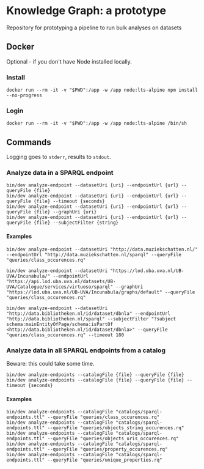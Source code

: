 # Knowledge Graph: a prototype

Repository for prototyping a pipeline to run bulk analyses on datasets

## Docker

Optional - if you don't have Node installed locally.

### Install

    docker run --rm -it -v "$PWD":/app -w /app node:lts-alpine npm install --no-progress

### Login

    docker run --rm -it -v "$PWD":/app -w /app node:lts-alpine /bin/sh

## Commands

Logging goes to `stderr`, results to `stdout`.

### Analyze data in a SPARQL endpoint

    bin/dev analyze-endpoint --datasetUri {uri} --endpointUrl {url} --queryFile {file}
    bin/dev analyze-endpoint --datasetUri {uri} --endpointUrl {url} --queryFile {file} --timeout {seconds}
    bin/dev analyze-endpoint --datasetUri {uri} --endpointUrl {url} --queryFile {file} --graphUri {uri}
    bin/dev analyze-endpoint --datasetUri {uri} --endpointUrl {url} --queryFile {file} --subjectFilter {string}

#### Examples

    bin/dev analyze-endpoint --datasetUri "http://data.muziekschatten.nl/" --endpointUrl "http://data.muziekschatten.nl/sparql" --queryFile "queries/class_occurences.rq"

    bin/dev analyze-endpoint --datasetUri "https://lod.uba.uva.nl/UB-UVA/Incunabula/" --endpointUrl "https://api.lod.uba.uva.nl/datasets/UB-UVA/Catalogue/services/virtuoso/sparql" --graphUri "https://lod.uba.uva.nl/UB-UVA/Incunabula/graphs/default" --queryFile "queries/class_occurences.rq"

    bin/dev analyze-endpoint --datasetUri "http://data.bibliotheken.nl/id/dataset/dbnla" --endpointUrl "http://data.bibliotheken.nl/sparql" --subjectFilter "?subject schema:mainEntityOfPage/schema:isPartOf <http://data.bibliotheken.nl/id/dataset/dbnla>" --queryFile "queries/class_occurences.rq" --timeout 180

### Analyze data in all SPARQL endpoints from a catalog

Beware: this could take some time.

    bin/dev analyze-endpoints --catalogFile {file} --queryFile {file}
    bin/dev analyze-endpoints --catalogFile {file} --queryFile {file} --timeout {seconds}

#### Examples

    bin/dev analyze-endpoints --catalogFile "catalogs/sparql-endpoints.ttl" --queryFile "queries/class_occurences.rq"
    bin/dev analyze-endpoints --catalogFile "catalogs/sparql-endpoints.ttl" --queryFile "queries/objects_string_occurences.rq"
    bin/dev analyze-endpoints --catalogFile "catalogs/sparql-endpoints.ttl" --queryFile "queries/objects_uris_occurences.rq"
    bin/dev analyze-endpoints --catalogFile "catalogs/sparql-endpoints.ttl" --queryFile "queries/property_occurences.rq"
    bin/dev analyze-endpoints --catalogFile "catalogs/sparql-endpoints.ttl" --queryFile "queries/unique_properties.rq"
